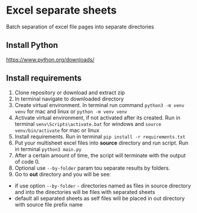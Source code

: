 # Excel separate sheets
Batch separation of excel file pages into separate directories

## Install Python
https://www.python.org/downloads/

## Install requirements
1. Clone repository or download and extract zip
2. In terminal navigate to downloaded directory
3. Create virtual environment. In terminal run command `python3 -m venv venv` for mac and linux or `python -m venv venv`
4. Activate virtual environment, if not activated after its created. Run in terminal `venv\Scripts\activate.bat` for windows and `source venv/bin/activate` for mac or linux
5. Install requirements. Run in terminal `pip install -r requirements.txt`
6. Put your multisheet excel files into **source** directory and run script. Run in terminal `python3 main.py`
7. After a certain amount of time, the script will terminate with the output of code 0.
8. Optional use `--by-folder` param tou separate results by folders.
9. Go to **out** directory and you will be see:
  * if use option `--by-folder` - directories named as files in source directory and into the directories will be files with separated sheets
  * default all separated sheets as self files will be placed in out directory with source file prefix name
